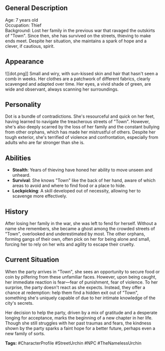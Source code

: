 ## General Description

Age: 7 years old  
Occupation: Thief  
Background: Lost her family in the previous war that ravaged the outskirts of "Town". Since then, she has survived on the streets, thieving to make ends meet. Despite her situation, she maintains a spark of hope and a clever, if cautious, spirit.

## Appearance
![[dot.png]]
Small and wiry, with sun-kissed skin and hair that hasn't seen a comb in weeks. Her clothes are a patchwork of different fabrics, clearly scavenged and adapted over time. Her eyes, a vivid shade of green, are wide and observant, always scanning her surroundings.

## Personality

Dot is a bundle of contradictions. She's resourceful and quick on her feet, having learned to navigate the treacherous streets of "Town". However, she's also deeply scarred by the loss of her family and the constant bullying from other orphans, which has made her mistrustful of others. Despite her tough exterior, she's terrified of violence and confrontation, especially from adults who are far stronger than she is.

## Abilities

- **Stealth**: Years of thieving have honed her ability to move unseen and unheard.
- **Survival**: She knows "Town" like the back of her hand, aware of which areas to avoid and where to find food or a place to hide.
- **Lockpicking**: A skill developed out of necessity, allowing her to scavenge more effectively.

## History

After losing her family in the war, she was left to fend for herself. Without a name she remembers, she became a ghost among the crowded streets of "Town", overlooked and underestimated by most. The other orphans, forming gangs of their own, often pick on her for being alone and small, forcing her to rely on her wits and agility to escape their cruelty.

## Current Situation

When the party arrives in "Town", she sees an opportunity to secure food or coin by pilfering from these unfamiliar faces. However, upon being caught, her immediate reaction is fear—fear of punishment, fear of violence. To her surprise, the party doesn't react as she expects. Instead, they offer a chance at redemption: help them find a hidden exit out of "Town", something she's uniquely capable of due to her intimate knowledge of the city's secrets.

Her decision to help the party, driven by a mix of gratitude and a desperate longing for acceptance, marks the beginning of a new chapter in her life. Though she still struggles with her past traumas and fears, the kindness shown by the party sparks a faint hope for a better future, perhaps even a new family of sorts.

**Tags:** #CharacterProfile #StreetUrchin #NPC #TheNamelessUrchin
